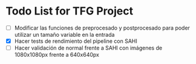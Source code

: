 # Todo List for TFG Project

- [ ] Modificar las funciones de preprocesado y postprocesado para poder utilizar un tamaño variable en la entrada
- [x] Hacer tests de rendimiento del pipeline con SAHI
- [ ] Hacer validación de normal frente a SAHI con imágenes de 1080x1080px frente a 640x640px